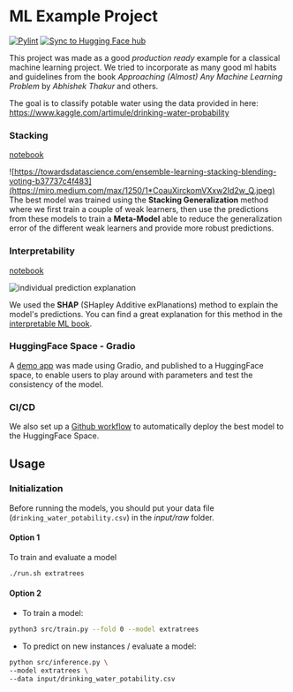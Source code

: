 # ML Example Project

[![Pylint](https://github.com/NouamaneTazi/drinking_water_potability/actions/workflows/pylint.yml/badge.svg)](https://github.com/NouamaneTazi/drinking_water_potability/actions/workflows/pylint.yml)
[![Sync to Hugging Face hub](https://github.com/NouamaneTazi/drinking_water_potability/actions/workflows/huggingfacehub.yml/badge.svg?branch=spaces)](https://github.com/NouamaneTazi/drinking_water_potability/actions/workflows/huggingfacehub.yml)

This project was made as a good _production ready_ example for a classical machine learning project. We tried to incorporate as many good ml habits and guidelines from the book _Approaching (Almost) Any Machine Learning Problem_ by _Abhishek Thakur_ and others.

The goal is to classify potable water using the data provided in here: <https://www.kaggle.com/artimule/drinking-water-probability>

### Stacking  

[notebook](https://nbviewer.org/github/NouamaneTazi/drinking_water_potability/blob/master/notebooks/Ensembling.ipynb)

![https://towardsdatascience.com/ensemble-learning-stacking-blending-voting-b37737c4f483](https://miro.medium.com/max/1250/1*CoauXirckomVXxw2Id2w_Q.jpeg)
The best model was trained using the **Stacking Generalization** method where we first train a couple of weak learners, then use the predictions from these models to train a **Meta-Model** able to reduce the generalization error of the different weak learners and provide more robust predictions.

### Interpretability

 [notebook](https://nbviewer.org/github/NouamaneTazi/drinking_water_potability/blob/master/notebooks/Interpret%20results.ipynb)

![individual prediction explanation](https://user-images.githubusercontent.com/29777165/142934130-85c37332-a668-46d5-b889-b13664f098d3.png)

We used the **SHAP** (SHapley Additive exPlanations) method to explain the model's predictions. You can find a great explanation for this method in the [interpretable ML book](https://christophm.github.io/interpretable-ml-book/shap.html).

### HuggingFace Space - Gradio

A [demo app](https://huggingface.co/spaces/nouamanetazi/drinking_water_potability) was made using Gradio, and published to a HuggingFace space, to enable users to play around with parameters and test the consistency of the model.

### CI/CD

We also set up a [Github workflow](https://github.com/NouamaneTazi/drinking_water_potability/actions/workflows/huggingfacehub.yml) to automatically deploy the best model to the HuggingFace Space.

## Usage

### Initialization

Before running the models, you should put your data file (`drinking_water_potability.csv`) in the _input/raw_ folder.

#### Option 1

To train and evaluate a model

```bash
./run.sh extratrees
```

#### Option 2

* To train a model:

```bash
python3 src/train.py --fold 0 --model extratrees
```

* To predict on new instances / evaluate a model:

```bash
python src/inference.py \
--model extratrees \
--data input/drinking_water_potability.csv
```
